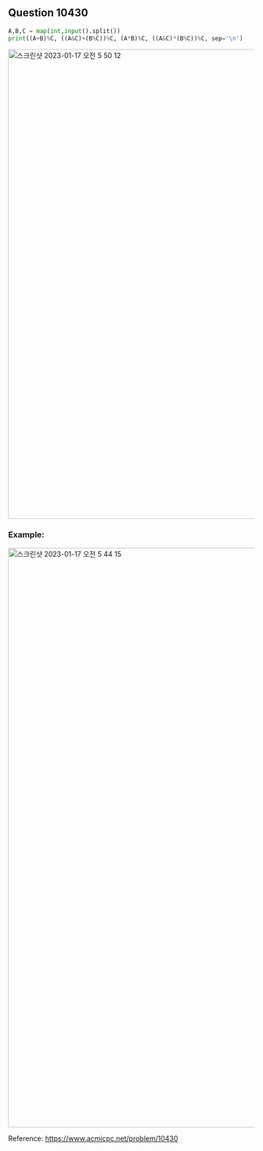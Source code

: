 ## Question 10430


```python 3
A,B,C = map(int,input().split())
print((A+B)%C, ((A&C)+(B%C))%C, (A*B)%C, ((A&C)*(B%C))%C, sep='\n')
```
<img width="957" alt="스크린샷 2023-01-17 오전 5 50 12" src="https://user-images.githubusercontent.com/107760647/212763643-7e70c28e-791d-4a03-b306-28f0a9d673ea.png">


### Example:
<img width="1181" alt="스크린샷 2023-01-17 오전 5 44 15" src="https://user-images.githubusercontent.com/107760647/212762791-c6e44bda-0d3a-4547-b761-aade506c3bbd.png">


Reference:
https://www.acmicpc.net/problem/10430
